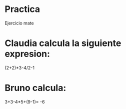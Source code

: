 # Practica
Ejercicio mate

# Claudia calcula la siguiente expresion:

(2+2)*3-4/2-1

# Bruno calcula:

3+3-4*5+(9-1)= -6

